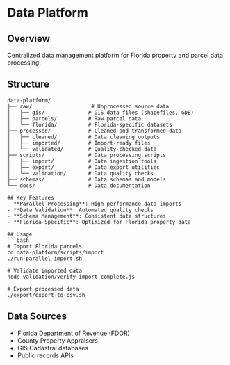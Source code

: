 # Data Platform

## Overview

Centralized data management platform for Florida property and parcel data processing.

## Structure

````
data-platform/
├── raw/                   # Unprocessed source data
│   ├── gis/              # GIS data files (shapefiles, GDB)
│   ├── parcels/          # Raw parcel data
│   └── florida/          # Florida-specific datasets
├── processed/            # Cleaned and transformed data
│   ├── cleaned/          # Data cleaning outputs
│   ├── imported/         # Import-ready files
│   └── validated/        # Quality-checked data
├── scripts/              # Data processing scripts
│   ├── import/           # Data ingestion tools
│   ├── export/           # Data export utilities
│   └── validation/       # Data quality checks
├── schemas/              # Data schemas and models
└── docs/                 # Data documentation

## Key Features
- **Parallel Processing**: High-performance data imports
- **Data Validation**: Automated quality checks
- **Schema Management**: Consistent data structures
- **Florida-Specific**: Optimized for Florida property data

## Usage
```bash
# Import Florida parcels
cd data-platform/scripts/import
./run-parallel-import.sh

# Validate imported data
node validation/verify-import-complete.js

# Export processed data
./export/export-to-csv.sh
````

## Data Sources

- Florida Department of Revenue (FDOR)
- County Property Appraisers
- GIS Cadastral databases
- Public records APIs
